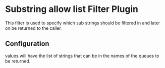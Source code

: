 # Substring allow list Filter Plugin

This filter is used to specify which sub strings should be filtered in and later on be returned to the caller.

## Configuration

values will have the list of strings that can be in the names of the queues to be returned.
